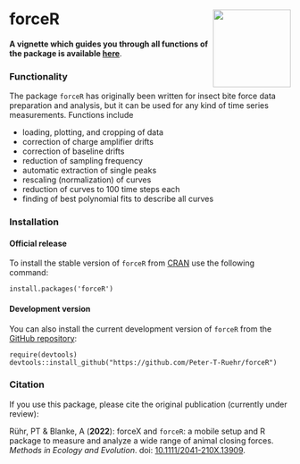 # forceR <img src="man/figures/logo.png" align="right" height="139" />

**A vignette which guides you through all functions of the package is available [here](https://htmlpreview.github.io/?https://github.com/Peter-T-Ruehr/forceR/blob/main/vignettes/forceR.html)**.

### Functionality
The package `forceR` has originally been written for insect bite force data preparation and analysis, but it can be used for any kind of time series measurements. Functions include 

* loading, plotting, and cropping of data
* correction of charge amplifier drifts
* correction of baseline drifts
* reduction of sampling frequency
* automatic extraction of single peaks
* rescaling (normalization) of curves
* reduction of curves to 100 time steps each
* finding of best polynomial fits to describe all curves

### Installation

#### Official release
To install the stable version of `forceR` from [CRAN](https://CRAN.R-project.org/package=forceR) use the following command:
```
install.packages('forceR')
```

#### Development version
You can also install the current development version of `forceR` from the [GitHub repository](https://github.com/Peter-T-Ruehr/forceR):
```
require(devtools)
devtools::install_github("https://github.com/Peter-T-Ruehr/forceR")
```


### Citation
If you use this package, please cite the original publication (currently under review):

Rühr, PT & Blanke, A (**2022**): forceX and `forceR`: a mobile setup and R package to measure and analyze a wide range of animal closing forces. *Methods in Ecology and Evolution*. doi: [10.1111/2041-210X.13909](https://doi.org/10.1111/2041-210X.13909).
